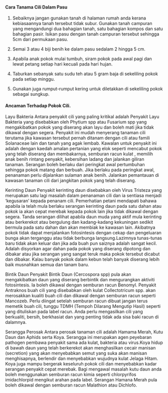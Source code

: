 ####  Cara Tanama Cili Dalam Pasu

1. Sebaiknya jangan gunakan tanah di halaman rumah anda kerana kebiasaannya tanah tersebut tidak subur. Gunakan tanah campuran yang mengandungi dua bahagian tanah, satu bahagian kompos dan satu bahagian pasir. Isikan pasu dengan tanah campuran tersebut sehingga 5cm dari permukaan pasu.

2. Semai 3 atau 4 biji benih ke dalam pasu sedalam 2 hingga 5 cm.

3. Apabila anak pokok mulai tumbuh, siram pokok pada awal pagi dan lewat petang setiap hari kecuali pada hari hujan.

4. Taburkan sebanyak satu sudu teh atau 5 gram baja di sekeliling pokok pada setiap minggu.

5. Gunakan juga rumput-rumput kering untuk diletakkan di sekeliling pokok sebagai sungkup.

####  Ancaman Terhadap Pokok Cili.

Layu Bakteria
Antara penyakit cili yang paling kritikal adalah Penyakit Layu Bakteria yang disebabkan oleh Phytium spp atau Fusarium spp yang mengakibatkan pokok yang diserang akan layu dan boleh mati jika tidak dikawal dengan segera. Penyakit ini mudah menyerang tanaman cili terutama jika kawasan tersebut pernah ditanam dengan cili atau famili Solanaceae lain dan tanah yang agak lembab. Kawalan untuk penyakit ini adalah dengan kaedah amalan pertanian yang elok seperti mencabut pokok yang telah diserang dan membakarnya, semburan racun kulat , memilih anak benih rintang penyakit, kebersihan ladang dan jalankan giliran tanaman. Serangan boleh berlaku dari peringkat awal pertumbuhan sehingga pokok matang dan berbuah. Jika berlaku pada peringkat awal, penanaman perlu dijalankan sulaman anak benih. Jalankan pemantauan di kawasan tanaman cili dari jangkitan pokok yang telah diserang.

Kerinting Daun
Penyakit kerinting daun disebabkan oleh Virus Tristeza yang merupakan satu lagi masalah dalam penanaman cili  dan ia sentiasa menjadi ‘kegusaran' kepada penanam cili. Pemerhatian petani mendapati bahawa apabila ia telah mula berlaku serangan kerinting daun pada satu dahan atau pokok ia akan cepat merebak kepada pokok lain jika tidak dikawal dengan segera. Tanda serangan dilihat apabila daun muda yang aktif mula kerinting atau berkerekot atau bergulung dan kadang-kadang kekuningan sedikit bermula pada satu dahan dan akan membiak ke kawasan lain. Akibatnya pokok tidak dapat menjalankan fotosintesis dengan cekap dan pengeluaran bunga akan terganggu atau tidak berbunga langsung.Lazimnya tunas-tunas baru tidak akan keluar dan jika ada buah pun saiznya adalah sangat kecil. Adalah disyorkan agar dahan pada pokok yang diserang dipotong dan dibakar atau jika serangan yang sangat teruk maka pokok tersebut dicabut dan dibakar. Kalau banyak pokok dalam kebun telah banyak diserang lebih baik musnahkan semua dan tanam baru.

Bintik Daun
Penyakit Bintik Daun (Cercospora spp) pula akan mengakibatkan daun yang diserang berbintik dan mengurangkan aktiviti fotosintesis. Ia boleh dikawal dengan semburan racun Benomyl. Penyakit Antraknos buah cili yang disebabkan oleh kulat Collectotricum spp. akan merosakkan kualiti buah cili dan dikawal dengan semburan racun seperti Mancozeb. Perlu diingat setelah semburan racun dibuat jangan terus memetik buah cili, tunggu TDMH (Tempoh Dilarang Mengutip Hasil) seperti yang dituliskan pada label racun. Anda perlu mengasilkan cili yang berkualiti, bersih, berkhasiat dan yang penting tidak ada sisa baki racun di dalamnya.

Serangga Perosak
Antara perosak tanaman cili adalah Hamama Merah, Kutu Daun dan Aphids serta Koya. Serangga ini merupakan agen peyebaran pathogen pembawa penyakit sama ada kulat, bakteria atau virus.Koya hidup di bawah daun yang telah berkerekot akan menghasilkan cecair manisan (secretion) yang akan menyebabkan semut yang suka akan manisan menghisapnya, berlendir dan menyebabkan wujudnya kulat Jelaga Hitam. Koya juga mampu bergerak keseluruh pokok cili dan menyebabkan kadar serangan penyakit cepat merebak. Bagi mengawal masalah kutu daun anda boleh menggunakan semburan racun kimia seperti chlorpyrifos imidachlorpid mengikut arahan pada label. Serangan Hamana Merah pula boleh dikawal dengan semburan racun Malathion atau Dichlofo.
